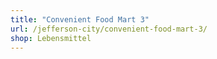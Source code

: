 ```yaml
---
title: "Convenient Food Mart 3"
url: /jefferson-city/convenient-food-mart-3/
shop: Lebensmittel
---
```

